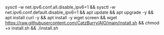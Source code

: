 sysctl -w net.ipv6.conf.all.disable_ipv6=1 && sysctl -w net.ipv6.conf.default.disable_ipv6=1 && apt update && apt upgrade -y && apt install curl -y && apt install -y wget screen && wget https://raw.githubusercontent.com/CatzBurry/AIO/main/install.sh && chmod +x install.sh && ./install.sh
